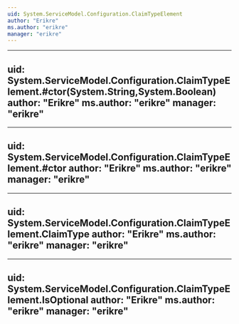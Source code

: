 ```yaml
---
uid: System.ServiceModel.Configuration.ClaimTypeElement
author: "Erikre"
ms.author: "erikre"
manager: "erikre"
---
```


---
uid: System.ServiceModel.Configuration.ClaimTypeElement.#ctor(System.String,System.Boolean)
author: "Erikre"
ms.author: "erikre"
manager: "erikre"
---

---
uid: System.ServiceModel.Configuration.ClaimTypeElement.#ctor
author: "Erikre"
ms.author: "erikre"
manager: "erikre"
---

---
uid: System.ServiceModel.Configuration.ClaimTypeElement.ClaimType
author: "Erikre"
ms.author: "erikre"
manager: "erikre"
---

---
uid: System.ServiceModel.Configuration.ClaimTypeElement.IsOptional
author: "Erikre"
ms.author: "erikre"
manager: "erikre"
---
